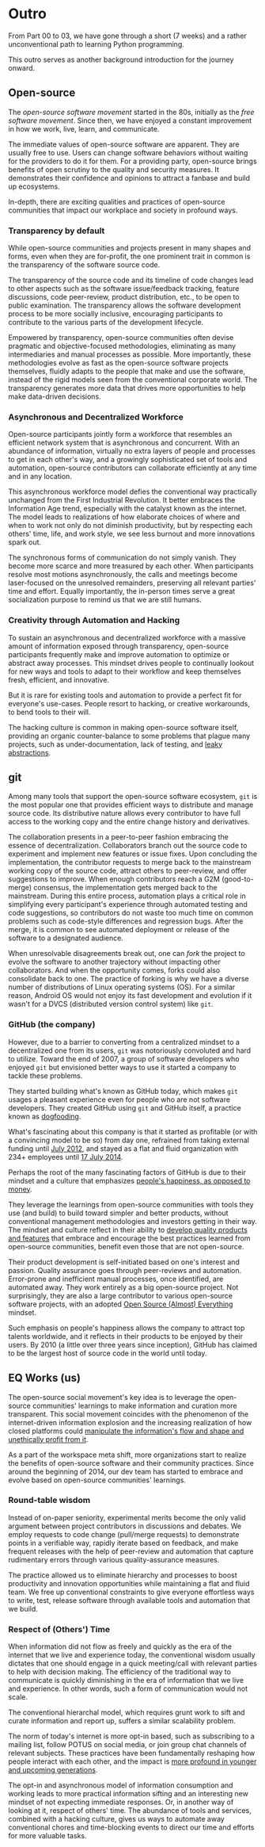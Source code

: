# Outro

From Part 00 to 03, we have gone through a short (7 weeks) and a rather unconventional path to learning Python programming.

This outro serves as another background introduction for the journey onward.

## Open-source

The _open-source software movement_ started in the 80s, initially as the _free software movement_. Since then, we have enjoyed a constant improvement in how we work, live, learn, and communicate.

The immediate values of open-source software are apparent. They are usually free to use. Users can change software behaviors without waiting for the providers to do it for them. For a providing party, open-source brings benefits of open scrutiny to the quality and security measures. It demonstrates their confidence and opinions to attract a fanbase and build up ecosystems.

In-depth, there are exciting qualities and practices of open-source communities that impact our workplace and society in profound ways.

### Transparency by default

While open-source communities and projects present in many shapes and forms, even when they are for-profit, the one prominent trait in common is the transparency of the software source code.

The transparency of the source code and its timeline of code changes lead to other aspects such as the software issue/feedback tracking, feature discussions, code peer-review, product distribution, etc., to be open to public examination. The transparency allows the software development process to be more socially inclusive, encouraging participants to contribute to the various parts of the development lifecycle.

Empowered by transparency, open-source communities often devise pragmatic and objective-focused methodologies, eliminating as many intermediaries and manual processes as possible. More importantly, these methodologies evolve as fast as the open-source software projects themselves, fluidly adapts to the people that make and use the software, instead of the rigid models seen from the conventional corporate world. The transparency generates more data that drives more opportunities to help make data-driven decisions.

### Asynchronous and Decentralized Workforce

Open-source participants jointly form a workforce that resembles an efficient network system that is asynchronous and concurrent. With an abundance of information, virtually no extra layers of people and processes to get in each other's way, and a growingly sophisticated set of tools and automation, open-source contributors can collaborate efficiently at any time and in any location.

This asynchronous workforce model defies the conventional way practically unchanged from the First Industrial Revolution. It better embraces the Information Age trend, especially with the catalyst known as the internet. The model leads to realizations of how elaborate choices of where and when to work not only do not diminish productivity, but by respecting each others' time, life, and work style, we see less burnout and more innovations spark out.

The synchronous forms of communication do not simply vanish. They become more scarce and more treasured by each other. When participants resolve most motions asynchronously, the calls and meetings become laser-focused on the unresolved remainders, preserving all relevant parties' time and effort. Equally importantly, the in-person times serve a great socialization purpose to remind us that we are still humans.

### Creativity through Automation and Hacking

To sustain an asynchronous and decentralized workforce with a massive amount of information exposed through transparency, open-source participants frequently make and improve automation to optimize or abstract away processes. This mindset drives people to continually lookout for new ways and tools to adapt to their workflow and keep themselves fresh, efficient, and innovative.

But it is rare for existing tools and automation to provide a perfect fit for everyone's use-cases. People resort to hacking, or creative workarounds, to bend tools to their will.

The hacking culture is common in making open-source software itself, providing an organic counter-balance to some problems that plague many projects, such as under-documentation, lack of testing, and [leaky abstractions](https://en.wikipedia.org/wiki/Leaky_abstraction).

## git

Among many tools that support the open-source software ecosystem, `git` is the most popular one that provides efficient ways to distribute and manage source code. Its distributive nature allows every contributor to have full access to the working copy and the entire change history and derivatives.

The collaboration presents in a peer-to-peer fashion embracing the essence of decentralization. Collaborators branch out the source code to experiment and implement new features or issue fixes. Upon concluding the implementation, the contributor requests to merge back to the mainstream working copy of the source code, attract others to peer-review, and offer suggestions to improve. When enough contributors reach a G2M (good-to-merge) consensus, the implementation gets merged back to the mainstream. During this entire process, automation plays a critical role in simplifying every participant's experience through automated testing and code suggestions, so contributors do not waste too much time on common problems such as code-style differences and regression bugs. After the merge, it is common to see automated deployment or release of the software to a designated audience.

When unresolvable disagreements break out, one can _fork_ the project to evolve the software to another trajectory without impacting other collaborators. And when the opportunity comes, forks could also consolidate back to one. The practice of forking is why we have a diverse number of distributions of Linux operating systems (OS). For a similar reason, Android OS would not enjoy its fast development and evolution if it wasn't for a DVCS (distributed version control system) like `git`.

### GitHub (the company)

However, due to a barrier to converting from a centralized mindset to a decentralized one from its users, `git` was notoriously convoluted and hard to utilize. Toward the end of 2007, a group of software developers who enjoyed `git` but envisioned better ways to use it started a company to tackle these problems.

They started building what's known as GitHub today, which makes `git` usages a pleasant experience even for people who are not software developers. They created GitHub using `git` and GitHub itself, a practice known as [dogfooding](https://en.wikipedia.org/wiki/Eating_your_own_dog_food).

What's fascinating about this company is that it started as profitable (or with a convincing model to be so) from day one, refrained from taking external funding until [July 2012](https://www.reuters.com/article/github-fundraising/github-raises-100-mln-from-andreessen-horowitz-idUSL2E8I9AV320120709), and stayed as a flat and fluid organization with 234+ employees until [17 July 2014](https://en.wikipedia.org/wiki/Timeline_of_GitHub).

Perhaps the root of the many fascinating factors of GitHub is due to their mindset and a culture that emphasizes [people's happiness, as opposed to money](https://tom.preston-werner.com/2010/10/18/optimize-for-happiness.html).

They leverage the learnings from open-source communities with tools they use (and build) to build toward simpler and better products, without conventional management methodologies and investors getting in their way. The mindset and culture reflect in their ability to [develop quality products and features](https://github.blog/changelog/) that embrace and encourage the best practices learned from open-source communities, benefit even those that are not open-source.

Their product development is self-initiated based on one's interest and passion. Quality assurance goes through peer-reviews and automation. Error-prone and inefficient manual processes, once identified, are automated away. They work entirely as a big open-source project. Not surprisingly, they are also a large contributor to various open-source software projects, with an adopted [Open Source (Almost) Everything](https://tom.preston-werner.com/2011/11/22/open-source-everything.html) mindset.

Such emphasis on people's happiness allows the company to attract top talents worldwide, and it reflects in their products to be enjoyed by their users. By 2010 (a little over three years since inception), GitHub has claimed to be the largest host of source code in the world until today.

## EQ Works (us)

The open-source social movement's key idea is to leverage the open-source communities' learnings to make information and curation more transparent. This social movement coincides with the phenomenon of the internet-driven information explosion and the increasing realization of how closed platforms could [manipulate the information's flow and shape and unethically profit from it](https://en.wikipedia.org/wiki/Facebook%E2%80%93Cambridge_Analytica_data_scandal).

As a part of the workspace meta shift, more organizations start to realize the benefits of open-source software and their community practices. Since around the beginning of 2014, our dev team has started to embrace and evolve based on open-source communities' learnings.

### Round-table wisdom

Instead of on-paper seniority, experimental merits become the only valid argument between project contributors in discussions and debates. We employ requests to code change (pull/merge requests) to demonstrate points in a verifiable way, rapidly iterate based on feedback, and make frequent releases with the help of peer-review and automation that capture rudimentary errors through various quality-assurance measures.

The practice allowed us to eliminate hierarchy and processes to boost productivity and innovation opportunities while maintaining a flat and fluid team. We free up conventional constraints to give everyone effortless ways to write, test, release software through available tools and automation that we build.

### Respect of (Others') Time

When information did not flow as freely and quickly as the era of the internet that we live and experience today, the conventional wisdom usually dictates that one should engage in a quick meeting/call with relevant parties to help with decision making. The efficiency of the traditional way to communicate is quickly diminishing in the era of information that we live and experience. In other words, such a form of communication would not scale.

The conventional hierarchal model, which requires grunt work to sift and curate information and report up, suffers a similar scalability problem.

The norm of today's internet is more opt-in based, such as subscribing to a mailing list, follow POTUS on social media, or join group chat channels of relevant subjects. These practices have been fundamentally reshaping how people interact with each other, and the impact is [more profound in younger and upcoming generations](https://www.forbes.com/sites/larryalton/2017/05/11/how-do-millennials-prefer-to-communicate/?sh=39d85bb06d6f).

The opt-in and asynchronous model of information consumption and working leads to more practical information sifting and an interesting new mindset of not expecting immediate responses. Or, in another way of looking at it, respect of others' time. The abundance of tools and services, combined with a hacking culture, gives us ways to automate away conventional chores and time-blocking events to direct our time and efforts for more valuable tasks.
